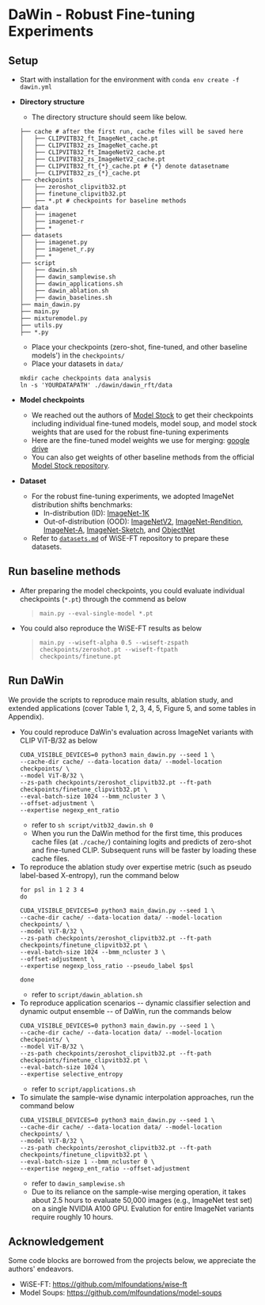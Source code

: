 # DaWin - Robust Fine-tuning Experiments

## Setup
* Start with installation for the environment with `conda env create -f dawin.yml`
* **Directory structure**
    * The directory structure should seem like below.
    ```
    ├── cache # after the first run, cache files will be saved here
    │   ├── CLIPVITB32_ft_ImageNet_cache.pt
    │   ├── CLIPVITB32_zs_ImageNet_cache.pt
    │   ├── CLIPVITB32_ft_ImageNetV2_cache.pt
    │   ├── CLIPVITB32_zs_ImageNetV2_cache.pt
    │   ├── CLIPVITB32_ft_{*}_cache.pt # {*} denote datasetname
    │   ├── CLIPVITB32_zs_{*}_cache.pt
    ├── checkpoints
    │   ├── zeroshot_clipvitb32.pt
    │   ├── finetune_clipvitb32.pt
    │   ├── *.pt # checkpoints for baseline methods
    ├── data
    │   ├── imagenet
    │   ├── imagenet-r
    │   ├── *
    ├── datasets
    │   ├── imagenet.py
    │   ├── imagenet_r.py
    │   ├── *
    ├── script
    │   ├── dawin.sh
    │   ├── dawin_samplewise.sh
    │   ├── dawin_applications.sh
    │   ├── dawin_ablation.sh
    │   ├── dawin_baselines.sh
    ├── main_dawin.py
    ├── main.py
    ├── mixturemodel.py
    ├── utils.py
    ├── *.py
    ```
    * Place your checkpoints (zero-shot, fine-tuned, and other baseline models') in the `checkpoints/`
    * Place your datasets in `data/`

    ``` linux
    mkdir cache checkpoints data analysis
    ln -s 'YOURDATAPATH' ./dawin/dawin_rft/data
    ```

* **Model checkpoints**
  * We reached out the authors of [Model Stock](https://github.com/naver-ai/model-stock) to get their checkpoints including individual fine-tuned models, model soup, and model stock weights that are used for the robust fine-tuning experiments
  * Here are the fine-tuned model weights we use for merging: [google drive](https://drive.google.com/drive/folders/1NZ9kxXmsFWuY6oSAozTaaZwSISlZ_RgX?usp=sharing)
  * You can also get weights of other baseline methods from the official [Model Stock repository](https://github.com/naver-ai/model-stock/blob/main/notebooks/model_stock_eval.ipynb).
* **Dataset**
  * For the robust fine-tuning experiments, we adopted ImageNet distribution shifts benchmarks:
    * In-distribution (ID): [ImageNet-1K](https://www.image-net.org/download.php)
    * Out-of-distribution (OOD): [ImageNetV2](https://imagenetv2.org/), [ImageNet-Rendition](https://github.com/hendrycks/imagenet-r), [ImageNet-A](https://github.com/hendrycks/natural-adv-examples), [ImageNet-Sketch](https://github.com/HaohanWang/ImageNet-Sketch), and [ObjectNet](https://objectnet.dev/)
  * Refer to [`datasets.md`](https://github.com/mlfoundations/wise-ft/blob/master/datasets.md) of WiSE-FT repository to prepare these datasets. 


## Run baseline methods
* After preparing the model checkpoints, you could evaluate individual checkpoints (`*.pt`) through the commend as below
  > `main.py --eval-single-model *.pt`
* You could also reproduce the WiSE-FT results as below 
  > `main.py --wiseft-alpha 0.5 --wiseft-zspath checkpoints/zeroshot.pt --wiseft-ftpath checkpoints/finetune.pt`

## Run DaWin
We provide the scripts to reproduce main results, ablation study, and extended applications (cover Table 1, 2, 3, 4, 5, Figure 5, and some tables in Appendix).
* You could reproduce DaWin's evaluation across ImageNet variants with CLIP ViT-B/32 as below
  ```
  CUDA_VISIBLE_DEVICES=0 python3 main_dawin.py --seed 1 \
  --cache-dir cache/ --data-location data/ --model-location checkpoints/ \
  --model ViT-B/32 \
  --zs-path checkpoints/zeroshot_clipvitb32.pt --ft-path checkpoints/finetune_clipvitb32.pt \
  --eval-batch-size 1024 --bmm_ncluster 3 \
  --offset-adjustment \
  --expertise negexp_ent_ratio
  ```
  * refer to `sh script/vitb32_dawin.sh 0`
  * When you run the DaWin method for the first time, this produces cache files (at `./cache/`) containing logits and predicts of zero-shot and fine-tuned CLIP. Subsequent runs will be faster by loading these cache files.
* To reproduce the ablation study over expertise metric (such as pseudo label-based X-entropy), run the command below
  ```
  for psl in 1 2 3 4
  do

  CUDA_VISIBLE_DEVICES=0 python3 main_dawin.py --seed 1 \
  --cache-dir cache/ --data-location data/ --model-location checkpoints/ \
  --model ViT-B/32 \
  --zs-path checkpoints/zeroshot_clipvitb32.pt --ft-path checkpoints/finetune_clipvitb32.pt \
  --eval-batch-size 1024 --bmm_ncluster 3 \
  --offset-adjustment \
  --expertise negexp_loss_ratio --pseudo_label $psl

  done
  ```
  * refer to `script/dawin_ablation.sh`
* To reproduce application scenarios -- dynamic classifier selection and dynamic output ensemble -- of DaWin, run the commands below
  ```
  CUDA_VISIBLE_DEVICES=0 python3 main_dawin.py --seed 1 \
  --cache-dir cache/ --data-location data/ --model-location checkpoints/ \
  --model ViT-B/32 \
  --zs-path checkpoints/zeroshot_clipvitb32.pt --ft-path checkpoints/finetune_clipvitb32.pt \
  --eval-batch-size 1024 \
  --expertise selective_entropy
  ```
  * refer to `script/applications.sh`
* To simulate the sample-wise dynamic interpolation approaches, run the command below 
  ```
  CUDA_VISIBLE_DEVICES=0 python3 main_dawin.py --seed 1 \
  --cache-dir cache/ --data-location data/ --model-location checkpoints/ \
  --model ViT-B/32 \
  --zs-path checkpoints/zeroshot_clipvitb32.pt --ft-path checkpoints/finetune_clipvitb32.pt \
  --eval-batch-size 1 --bmm_ncluster 0 \
  --expertise negexp_ent_ratio --offset-adjustment
  ```
  * refer to `dawin_samplewise.sh` 
  * Due to its reliance on the sample-wise merging operation, it takes about 2.5 hours to evaluate 50,000 images (e.g., ImageNet test set) on a single NVIDIA A100 GPU. Evalution for entire ImageNet variants require roughly 10 hours.

## Acknowledgement
Some code blocks are borrowed from the projects below, we appreciate the authors' endeavors.
- WiSE-FT: https://github.com/mlfoundations/wise-ft
- Model Soups: https://github.com/mlfoundations/model-soups
